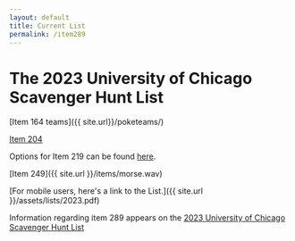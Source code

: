 ```yaml
---
layout: default
title: Current List
permalink: /item289
---
```

# The 2023 University of Chicago Scavenger Hunt List

[Item 164 teams]({{ site.url}}/poketeams/)

[Item 204](https://bit.ly/tamsinimmersive)

Options for Item 219 can be found [here](https://docs.google.com/document/d/1ZteDwhz81TButMqZav6dUmX31XwZaqdMaF-E6XnRkX8/edit?usp=sharing).

[Item 249]({{ site.url }}/items/morse.wav)

[For mobile users, here's a link to the List.]({{ site.url }}/assets/lists/2023.pdf)

<object data="../../items/item289/The_2023_University_of_Chicago_Scavenger_Hunt_List.pdf" width="100%" height="600" type='application/pdf'></object>

Information regarding item 289 appears on the [2023 University of Chicago Scavenger Hunt List](items/item289/The_2023_University_of_Chicago_Scavenger_Hunt_List.pdf)
